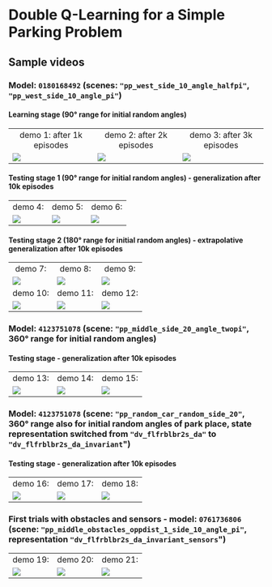 # Double Q-Learning for a Simple Parking Problem

## Sample videos

### Model: `0180168492` (scenes: `"pp_west_side_10_angle_halfpi"`, `"pp_west_side_10_angle_pi"`)

#### Learning stage (90° range for initial random angles)
<table>
   <tr>
      <td align="center">demo 1: after 1k episodes</td>
      <td align="center">demo 2: after 2k episodes</td>
      <td align="center">demo 3: after 3k episodes</td>      
   </tr>   
   <tr>
      <td><a href="https://github.com/pklesk/qlparking/assets/23095311/43b48ed5-8dad-4a2c-9a86-8305b44a58a9"><img src="https://github.com/pklesk/qlparking/assets/23095311/57151d88-75a7-4ce1-b791-5e54407460a4"/></a></td>
      <td><a href="https://github.com/pklesk/qlparking/assets/23095311/36250855-63cd-4f26-911e-b972efc6fe40"><img src="https://github.com/pklesk/qlparking/assets/23095311/e9a59e4c-e883-43f0-9ea6-da15f9b86d86"/></a></td>
      <td><a href="https://github.com/pklesk/qlparking/assets/23095311/fdd1ee09-d866-4a6a-948f-3f18b7b3b2e1"><img src="https://github.com/pklesk/qlparking/assets/23095311/3064e348-947c-4440-bcc0-28efb847e92f"/></a></td>
    </tr>
</table>

#### Testing stage 1 (90° range for initial random angles) - generalization after 10k episodes
<table>
   <tr>
      <td align="center">demo 4:</td>
      <td align="center">demo 5:</td>
      <td align="center">demo 6:</td>
   </tr>   
   <tr>
      <td><a href="https://github.com/pklesk/qlparking/assets/23095311/1d886842-adc5-4273-ad3e-95f6dbce12ef"><img src="https://github.com/pklesk/qlparking/assets/23095311/92d23a80-eb75-473c-a9ec-acf28746bc17"/></a></td>
      <td><a href="https://github.com/pklesk/qlparking/assets/23095311/bc1adb70-df15-474c-a75c-a479a6c408fd"><img src="https://github.com/pklesk/qlparking/assets/23095311/58636ed2-6e13-4282-874b-64afff9de649"/></a></td>
      <td><a href="https://github.com/pklesk/qlparking/assets/23095311/dad27043-045c-42b6-ba22-ab7041be2088"><img src="https://github.com/pklesk/qlparking/assets/23095311/e351ea7e-71c9-446e-8602-743a95b6bce3"/></a></td>
    </tr>    
</table>

#### Testing stage 2 (180° range for initial random angles) - extrapolative generalization after 10k episodes
<table>
   <tr>
      <td align="center">demo 7:</td>
      <td align="center">demo 8:</td>
      <td align="center">demo 9:</td>
   </tr>   
   <tr>
      <td><a href="https://github.com/pklesk/qlparking/assets/23095311/91c950d7-5dfe-490a-8118-284621c34b4c"><img src="https://github.com/pklesk/qlparking/assets/23095311/ce913a11-1918-411c-8ad1-1dd2433fd59f"/></a></td>
      <td><a href="https://github.com/pklesk/qlparking/assets/23095311/a0e0400c-1062-4f77-b7dc-5d269b94d2b2"><img src="https://github.com/pklesk/qlparking/assets/23095311/1546797b-a26d-4dd9-9e5f-ff45e561842f"/></a></td>
      <td><a href="https://github.com/pklesk/qlparking/assets/23095311/1a8d0810-46b4-4134-915e-f01dcafd30e6"><img src="https://github.com/pklesk/qlparking/assets/23095311/08fbdfbe-2820-431d-8c1e-639ed2f5b1c0"/></a></td>
    </tr>
   <tr>
      <td align="center">demo 10:</td>
      <td align="center">demo 11:</td>
      <td align="center">demo 12:</td>
   </tr>   
   <tr>
      <td><a href="https://github.com/pklesk/qlparking/assets/23095311/6dfd0204-acb2-4420-97ee-e079b664d2c1"><img src="https://github.com/pklesk/qlparking/assets/23095311/4c01d35b-ef49-4375-b2b6-941c5de988f2"/></a></td>
      <td><a href="https://github.com/pklesk/qlparking/assets/23095311/50029e8c-327d-4652-8f82-b1bfbd559c5b"><img src="https://github.com/pklesk/qlparking/assets/23095311/00bf89b4-6115-4238-94e2-710fb804c8e6"/></a></td>
      <td><a href="https://github.com/pklesk/qlparking/assets/23095311/fcb896a3-131c-4d32-b14e-ef5f66fdbf0f"><img src="https://github.com/pklesk/qlparking/assets/23095311/f2dfb92b-ade9-41bb-a252-be71e3202697"></a></td>
    </tr>   
</table>

### Model: `4123751078` (scene: `"pp_middle_side_20_angle_twopi"`, 360° range for initial random angles)

#### Testing stage - generalization after 10k episodes

<table>
   <tr>
      <td align="center">demo 13:</td>
      <td align="center">demo 14:</td>
      <td align="center">demo 15:</td>
   </tr>   
   <tr>
      <td><a href="https://github.com/pklesk/qlparking/assets/23095311/b65d6a0e-a4fb-4dda-a1dd-7d60a2a8fe86"><img src="https://github.com/pklesk/qlparking/assets/23095311/7e817c05-351a-4072-89f5-cd1e6be824b8"/></a></td>
      <td><a href="https://github.com/pklesk/qlparking/assets/23095311/866305e6-2b66-4ed1-99c3-9b17a20c96ba"><img src="https://github.com/pklesk/qlparking/assets/23095311/11825a29-8438-4644-9bcb-7b7c87e607cd"/></a></td>
      <td><a href="https://github.com/pklesk/qlparking/assets/23095311/fd24bf1d-842f-4ff2-aef7-8d6bb01500f7"><img src="https://github.com/pklesk/qlparking/assets/23095311/736a0441-58a8-4e5f-8b8d-0fb0162582ac"/></a></td>
    </tr>    
</table>

### Model: `4123751078` (scene: `"pp_random_car_random_side_20"`, 360° range also for initial random angles of park place, state representation switched from `"dv_flfrblbr2s_da"` to `"dv_flfrblbr2s_da_invariant`")

#### Testing stage - generalization after 10k episodes

<table>
   <tr>
      <td align="center">demo 16:</td>
      <td align="center">demo 17:</td>
      <td align="center">demo 18:</td>
   </tr>   
   <tr>
      <td><a href="https://github.com/pklesk/qlparking/assets/23095311/f6389f6b-3dc2-46b0-ab72-1ba339972211"><img src="https://github.com/pklesk/qlparking/assets/23095311/3d6b7a62-743f-4386-998d-9d8a1497115b"/></a></td>
      <td><a href="https://github.com/pklesk/qlparking/assets/23095311/a0cb9fec-12bc-47ed-bf9a-3877954c9293"><img src="https://github.com/pklesk/qlparking/assets/23095311/4aaa75b7-a904-48fb-9923-06bd912bf768"/></a></td>
      <td><a href="https://github.com/pklesk/qlparking/assets/23095311/4adf873b-2716-49d1-bebf-4eb539b90c28"><img src="https://github.com/pklesk/qlparking/assets/23095311/50433dd0-97b0-45bd-98bf-4fb5e0c17c73"/></a></td>
    </tr>    
</table>

### First trials with obstacles and sensors - model: `0761736806` (scene: `"pp_middle_obstacles_oppdist_1_side_10_angle_pi"`, representation `"dv_flfrblbr2s_da_invariant_sensors`")

<table>
   <tr>
      <td align="center">demo 19:</td>
      <td align="center">demo 20:</td>
      <td align="center">demo 21:</td>
   </tr>   
   <tr>
      <td><a href="https://github.com/pklesk/qlparking/assets/23095311/8cdb1b36-002c-47d4-a15e-4396c5e69bff"><img src="https://github.com/pklesk/qlparking/assets/23095311/b7f0a00b-233e-4dbd-a191-043df9e56c90"/></a></td>
      <td><a href="https://github.com/pklesk/qlparking/assets/23095311/7fd077d5-27c9-413a-b703-c66478626462"><img src="https://github.com/pklesk/qlparking/assets/23095311/903f1879-c0f1-4774-9295-780d19d8ba57"/></a></td>
      <td><a href="https://github.com/pklesk/qlparking/assets/23095311/39ac961e-5acb-4885-8903-1d764abceeca"><img src="https://github.com/pklesk/qlparking/assets/23095311/3d147961-91a2-4d1a-a4d5-e5ffae07e62f"/></a></td>
    </tr>    
</table>



